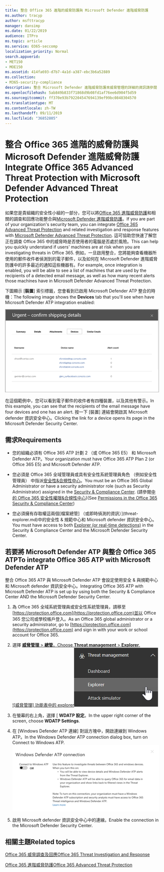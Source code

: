 ```yaml
---
title: 整合 Office 365 進階的威脅防護與 Microsoft Defender 進階威脅防護
ms.author: tracyp
author: msfttracyp
manager: dansimp
ms.date: 01/22/2019
audience: ITPro
ms.topic: article
ms.service: O365-seccomp
localization_priority: Normal
search.appverid:
- MET150
- MOE150
ms.assetid: 414fa693-d7b7-4a1d-a387-ebc3b6a52889
ms.collection:
- M365-security-compliance
description: 整合 Microsoft Defender 進階威脅防護來威脅管理的詳細的資訊請參閱 < Office 365 進階威脅防護。
ms.openlocfilehash: 5ab849b833f71868d9b08fd1af76ee6d904f5d59
ms.sourcegitcommit: ff370e93b792204547694139ef99bc0848304570
ms.translationtype: MT
ms.contentlocale: zh-TW
ms.lasthandoff: 09/11/2019
ms.locfileid: "36852805"
---
```

# <a name="integrate-office-365-advanced-threat-protection-with-microsoft-defender-advanced-threat-protection"></a><span data-ttu-id="bfb92-103">整合 Office 365 進階的威脅防護與 Microsoft Defender 進階威脅防護</span><span class="sxs-lookup"><span data-stu-id="bfb92-103">Integrate Office 365 Advanced Threat Protection with Microsoft Defender Advanced Threat Protection</span></span>

<span data-ttu-id="bfb92-104">如果您是貴組織的安全性小組的一部分，您可以將[Office 365 進階威脅防護](office-365-atp.md)和相關的調查和回應功能整合與[Microsoft Defender 進階威脅防護](https://docs.microsoft.com/windows/security/threat-protection/microsoft-defender-atp/microsoft-defender-advanced-threat-protection)。</span><span class="sxs-lookup"><span data-stu-id="bfb92-104">If you are part of your organization's security team, you can integrate [Office 365 Advanced Threat Protection](office-365-atp.md) and related investigation and response features with [Microsoft Defender Advanced Threat Protection](https://docs.microsoft.com/windows/security/threat-protection/microsoft-defender-atp/microsoft-defender-advanced-threat-protection).</span></span> <span data-ttu-id="bfb92-105">這可協助您快速了解您正在調查 Office 365 中的威脅時是否使用者的電腦是否處於風險。</span><span class="sxs-lookup"><span data-stu-id="bfb92-105">This can help you quickly understand if users' machines are at risk when you are investigating threats in Office 365.</span></span> <span data-ttu-id="bfb92-106">例如，一旦啟用整合，您將能夠查看機器所使用的郵件收件者偵測到的電子郵件，以及如何在 Microsoft Defender 進階威脅防護中的許多最近的通知這些機器有。</span><span class="sxs-lookup"><span data-stu-id="bfb92-106">For example, once integration is enabled, you will be able to see a list of machines that are used by the recipients of a detected email message, as well as how many recent alerts those machines have in Microsoft Defender Advanced Threat Protection.</span></span>
  
<span data-ttu-id="bfb92-107">下圖顯示 [**裝置**] 索引標籤，您會看到已啟用 Microsoft Defender ATP 整合的時機：</span><span class="sxs-lookup"><span data-stu-id="bfb92-107">The following image shows the **Devices** tab that you'll see when have Microsoft Defender ATP integration enabled:</span></span>
  
![啟用 Microsoft Defender ATP 時，您可以看到機器警示的清單。](media/fec928ea-8f0c-44d7-80b9-a2e0a8cd4e89.PNG)
  
<span data-ttu-id="bfb92-109">在這個範例中，您可以看到電子郵件的收件者有四種裝置，以及其他有警示。</span><span class="sxs-lookup"><span data-stu-id="bfb92-109">In this example, you can see that the recipients of the email message have four devices and one has an alert.</span></span> <span data-ttu-id="bfb92-110">按一下 [裝置] 連結會開啟其 Microsoft defender 資訊安全中心。</span><span class="sxs-lookup"><span data-stu-id="bfb92-110">Clicking the link for a device opens its page in the Microsoft Defender Security Center.</span></span>
  
## <a name="requirements"></a><span data-ttu-id="bfb92-111">需求</span><span class="sxs-lookup"><span data-stu-id="bfb92-111">Requirements</span></span>

- <span data-ttu-id="bfb92-112">您的組織必須有 Office 365 ATP 計劃 2 （或 Office 365 E5） 和 Microsoft Defender ATP。</span><span class="sxs-lookup"><span data-stu-id="bfb92-112">Your organization must have Office 365 ATP Plan 2 (or Office 365 E5) and Microsoft Defender ATP.</span></span>
    
- <span data-ttu-id="bfb92-113">您必須是 Office 365 全域管理員或具有安全性系統管理員角色 （例如安全性管理員） 中指派[安全性&amp;合規性中心](https://protection.office.com)。</span><span class="sxs-lookup"><span data-stu-id="bfb92-113">You must be an Office 365 Global Administrator or have a security administrator role (such as Security Administrator) assigned in the [Security &amp; Compliance Center](https://protection.office.com).</span></span> <span data-ttu-id="bfb92-114">(請參閱[中的 Office 365 安全性權限&amp;合規性中心](permissions-in-the-security-and-compliance-center.md))</span><span class="sxs-lookup"><span data-stu-id="bfb92-114">(See [Permissions in the Office 365 Security &amp; Compliance Center](permissions-in-the-security-and-compliance-center.md))</span></span>
    
- <span data-ttu-id="bfb92-115">您必須擁有存取權這兩個[檔案總管] （或即時偵測的資訊）](threat-explorer.md)中的安全性 & 規範中心和 Microsoft defender 資訊安全中心。</span><span class="sxs-lookup"><span data-stu-id="bfb92-115">You must have access to both [Explorer (or real-time detections)](threat-explorer.md) in the Security & Compliance Center and the Microsoft Defender Security Center.</span></span>
    
## <a name="to-integrate-office-365-atp-with-microsoft-defender-atp"></a><span data-ttu-id="bfb92-116">若要將 Microsoft Defender ATP 與整合 Office 365 ATP</span><span class="sxs-lookup"><span data-stu-id="bfb92-116">To integrate Office 365 ATP with Microsoft Defender ATP</span></span>

<span data-ttu-id="bfb92-117">整合 Office 365 ATP 與 Microsoft Defender ATP 會設定使用安全 & 與規範中心和 Microsoft defender 資訊安全中心。</span><span class="sxs-lookup"><span data-stu-id="bfb92-117">Integrating Office 365 ATP with Microsoft Defender ATP is set up by using both the Security & Compliance Center AND the Microsoft Defender Security Center.</span></span>
  
1. <span data-ttu-id="bfb92-118">為 Office 365 全域系統管理員或安全性系統管理員，請移至[https://protection.office.com](https://protection.office.com)並以 Office 365 您公司或學校帳戶登入。</span><span class="sxs-lookup"><span data-stu-id="bfb92-118">As an Office 365 global administrator or a security administrator, go to [https://protection.office.com](https://protection.office.com) and sign in with your work or school account for Office 365.</span></span>
    
2. <span data-ttu-id="bfb92-119">選擇 [**威脅管理** \> **總管**。</span><span class="sxs-lookup"><span data-stu-id="bfb92-119">Choose **Threat management** \> **Explorer**.</span></span><br><span data-ttu-id="bfb92-120">![威脅管理] 功能表中的 explorer](media/ThreatMgmt-Explorer-nav.png)</span><span class="sxs-lookup"><span data-stu-id="bfb92-120">![Explorer in Threat Management menu](media/ThreatMgmt-Explorer-nav.png)</span></span><br>
    
3. <span data-ttu-id="bfb92-121">在螢幕的右上角，選擇 [ **WDATP 設定**。</span><span class="sxs-lookup"><span data-stu-id="bfb92-121">In the upper right corner of the screen, choose **WDATP Settings**.</span></span>
    
4. <span data-ttu-id="bfb92-122">在 [Windows Defender ATP 連線] 對話方塊中，開啟連線到 Windows ATP。</span><span class="sxs-lookup"><span data-stu-id="bfb92-122">In the Windows Defender ATP connection dialog box, turn on Connect to Windows ATP.</span></span><br>![Microsoft Defender ATP 連線](media/Explorer-WDATPConnection-dialog.png)<br>
    
5. <span data-ttu-id="bfb92-124">啟用 Microsoft defender 資訊安全中心中的連線。</span><span class="sxs-lookup"><span data-stu-id="bfb92-124">Enable the connection in the Microsoft Defender Security Center.</span></span>

  
## <a name="related-topics"></a><span data-ttu-id="bfb92-125">相關主題</span><span class="sxs-lookup"><span data-stu-id="bfb92-125">Related topics</span></span>

[<span data-ttu-id="bfb92-126">Office 365 威脅調查及回應</span><span class="sxs-lookup"><span data-stu-id="bfb92-126">Office 365 Threat Investigation and Response</span></span>](office-365-ti.md)
  
[<span data-ttu-id="bfb92-127">Office 365 進階威脅防護</span><span class="sxs-lookup"><span data-stu-id="bfb92-127">Office 365 Advanced Threat Protection</span></span>](office-365-atp.md)
  

